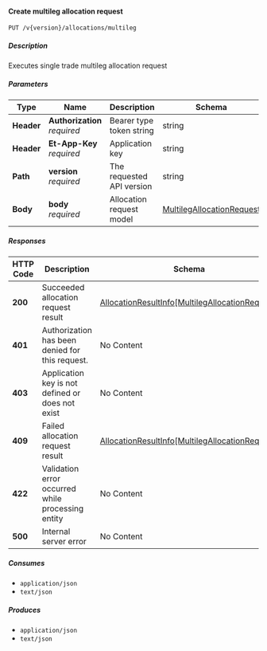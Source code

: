 
<a name="allocations_allocate"></a>
#### Create multileg allocation request
```
PUT /v{version}/allocations/multileg
```


##### Description
Executes single trade multileg allocation request


##### Parameters

|Type|Name|Description|Schema|Default|
|---|---|---|---|---|
|**Header**|**Authorization**  <br>*required*|Bearer type token string|string||
|**Header**|**Et-App-Key**  <br>*required*|Application key|string||
|**Path**|**version**  <br>*required*|The requested API version|string|`"1"`|
|**Body**|**body**  <br>*required*|Allocation request model|[MultilegAllocationRequest](#multilegallocationrequest)||


##### Responses

|HTTP Code|Description|Schema|
|---|---|---|
|**200**|Succeeded allocation request result|[AllocationResultInfo[MultilegAllocationRequest]](#allocationresultinfo-multilegallocationrequest)|
|**401**|Authorization has been denied for this request.|No Content|
|**403**|Application key is not defined or does not exist|No Content|
|**409**|Failed allocation request result|[AllocationResultInfo[MultilegAllocationRequest]](#allocationresultinfo-multilegallocationrequest)|
|**422**|Validation error occurred while processing entity|No Content|
|**500**|Internal server error|No Content|


##### Consumes

* `application/json`
* `text/json`


##### Produces

* `application/json`
* `text/json`



